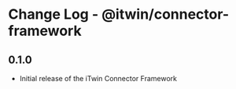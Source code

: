 # Change Log - @itwin/connector-framework

## 0.1.0

- Initial release of the iTwin Connector Framework
